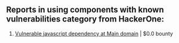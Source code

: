 ## Reports in using components with known vulnerabilities category from HackerOne:

1. [Vulnerable javascript dependency at Main domain](https://hackerone.com/reports/1188643) | $0.0 bounty


